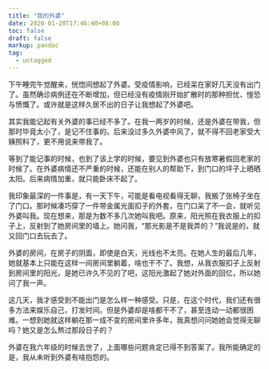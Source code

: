 ```yaml
---
title: "我的外婆"
date: 2020-01-28T17:46:40+08:00
toc: false
draft: false
markup: pandoc
tag:
  - untagged
---
```


下午睡完午觉醒来，恍惚间想起了外婆。受疫情影响，已经呆在家好几天没有出门了。虽然确诊病例还在不断增加，但已经没有疫情刚开始扩散时的那种担忧、惶恐与愤慨了。或许就是这样久居不出的日子让我想起了外婆吧。

其实我能记起有关外婆的事已经不多了。在我一两岁的时候，还是外婆在带我，但那时毕竟太小了，是记不住事的。后来没过多久外婆中风了，就不得不回老家受大姨照料了，更不用说来带我了。

等到了能记事的时候，也到了该上学的时候，要见到外婆也只有放寒暑假回老家的时候了。在外婆病情还不严重的时候，还能在别人的帮助下，到门口的坪子上晒晒太阳。后来病情加重，就只能卧床不起了。

我印象最深的一件事是，有一天下午，可能是看电视看得无聊，我搬了张椅子坐在了门口。那时候凑巧穿了一件带金属光面扣子的外套，在门口呆了不一会，就听见外婆叫我。现在想来，那是为数不多几次她叫我吧。原来，阳光照在我衣服上的扣子上，反射到了她房间里的墙上。她问我，“那光影是不是我弄的？”我说是的，就又回门口去玩去了。

外婆的房间，在房子的阴面，即使是白天，光线也不太亮。在她人生的最后几年，她就基本上只能在这样一间房间里躺着，啥也干不了。我想，从我衣服扣子上反射到房间里的阳光，是她已许久不见的了吧，这阳光激起了她对外面的回忆，所以她问了我一声。

这几天，我才感受到不能出门是怎么样一种感受。只是，在这个时代，我们还有很多方法来娱乐自己，打发时间。但是外婆却是啥都干不了，甚至连动一动都很困难。一想到她就这样躺在那一成不变的房间里许多年，我真想问问她她会觉得无聊吗？她又是怎么熬过那段日子的？

外婆在我六年级的时候去世了，上面哪些问题肯定已得不到答案了。我所能确定的是，我从未听到外婆有啥抱怨的。
